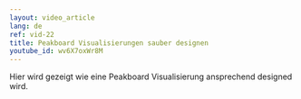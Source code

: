 ```yaml
---
layout: video_article
lang: de
ref: vid-22
title: Peakboard Visualisierungen sauber designen
youtube_id: wv6X7oxWr8M
---
```


Hier wird gezeigt wie eine Peakboard Visualisierung ansprechend designed wird.
